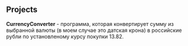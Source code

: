 ## Projects

**CurrencyConverter** - программа, которая конвертирует сумму из выбранной валюты (в моем случае это датская крона) в российские рубли по установленому курсу покупки 13.82.

